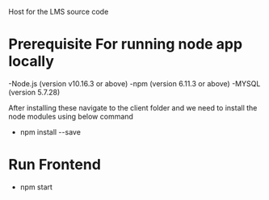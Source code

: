 Host for the LMS source code 

# Prerequisite For running node app locally

-Node.js (version v10.16.3 or above)
-npm (version 6.11.3 or above)
-MYSQL (version 5.7.28)


After installing these navigate to the client folder and we need to install the node modules using below command 

- npm install --save

# Run Frontend
- npm start